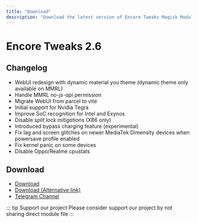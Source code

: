 ```yaml
---
title: "Download"
description: "Download the latest version of Encore Tweaks Magisk Module here"
---
```


# Encore Tweaks 2.6

## Changelog
- WebUI redesign with dynamic material you theme (dynamic theme only available on MMRL)
- Handle MMRL _no-js-api_ permission
- Migrate WebUI from parcel to vite
- Initial support for Nvidia Tegra
- Improve SoC recognition for Intel and Exynos
- Disable _split lock mitigations_ (X86 only)
- Introduced bypass charging feature (experimental)
- Fix lag and screen glitches on newer MediaTek Dimensity devices when powersave profile enabled
- Fix kernel panic on some devices
- Disable Oppo/Realme cpustats

## Download
- [Download](https://shrinkme.ink/TpEUd)
- [Download (Alternative link)](https://sfl.gl/ZTuy)
- [Telegram Channel](https://rem01schannel.t.me)

::: tip Support our project
Please consider support our project by not sharing direct module file
:::
